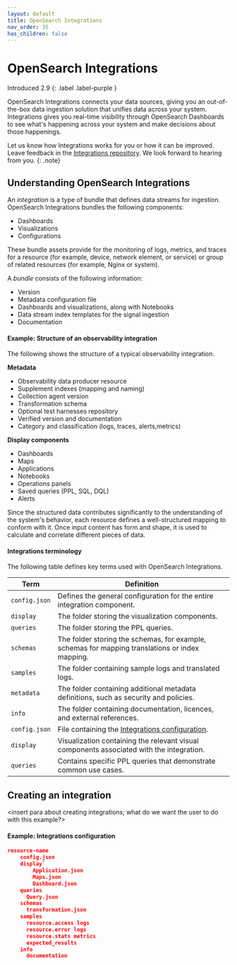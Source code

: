 ```yaml
---
layout: default
title: OpenSearch Integrations
nav_order: 35
has_children: false
---
```


# OpenSearch Integrations
Introduced 2.9
{: .label .label-purple }

OpenSearch Integrations connects your data sources, giving you an out-of-the-box data ingestion solution that unifies data across your system. Integrations gives you real-time visibility through OpenSearch Dashboards to see what's happening across your system and make decisions about those happenings.

Let us know how Integrations works for you or how it can be improved. Leave feedback in the [Integrations repository](https://github.com/opensearch-project/observability/tree/e18cf354fd7720a6d5df6a6de5d53e51a9d43127/integrations). We look forward to hearing from you.
{: .note} 

## Understanding OpenSearch Integrations

An _integration_ is a type of bundle that defines data streams for ingestion. OpenSearch Integrations bundles the following components:

- Dashboards
- Visualizations
- Configurations 

These bundle assets provide for the monitoring of logs, metrics, and traces for a resource (for example, device, network element, or service) or group of related resources (for example, Nginx or system). 

A _bundle_ consists of the following information: 

- Version
- Metadata configuration file
- Dashboards and visualizations, along with Notebooks
- Data stream index templates for the signal ingestion
- Documentation

#### Example: Structure of an observability integration

The following shows the structure of a typical observability integration. 

**Metadata**

- Observability data producer resource
- Supplement indexes (mapping and naming)
- Collection agent version
- Transformation schema 
- Optional test harnesses repository
- Verified version and documentation 
- Category and classification (logs, traces, alerts,metrics)

**Display components**

- Dashboards 
- Maps
- Applications
- Notebooks
- Operations panels
- Saved queries (PPL, SQL, DQL)
- Alerts

Since the structured data contributes significantly to the understanding of the system's behavior, each resource defines a well-structured mapping to conform with it. Once input content has form and shape, it is used to calculate and correlate different pieces of data.



#### Integrations terminology

The following table defines key terms used with OpenSearch Integrations.

| Term | Definition|
|------| ----------|
| `config.json` | Defines the general configuration for the entire integration component. |
| `display` | The folder storing the visualization components. |
| `queries` | The folder storing the PPL queries. |
| `schemas` | The folder storing the schemas, for example, schemas for mapping translations or index mapping. |
| `samples` | The folder containing sample logs and translated logs. | 
| `metadata` | The folder containing additional metadata definitions, such as security and policies. |
| `info` | The folder containing documentation, licences, and external references. |
| `config.json` | File containing the [Integrations configuration](https://github.com/opensearch-project/observability/tree/e18cf354fd7720a6d5df6a6de5d53e51a9d43127/integrations/nginx). |
| `display` | Visualization containing the relevant visual components associated with the integration. |
| `queries` | Contains specific PPL queries that demonstrate common use cases. 

## Creating an integration

<insert para about creating integrations; what do we want the user to do with this example?>

#### Example: Integrations configuration 

```json
resource-name
    config.json
    display`
        Application.json
        Maps.json
        Dashboard.json
    queries
      Query.json
    schemas
      transformation.json
    samples
      resource.access logs
      resource.error logs
      resource.stats metrics
      expected_results
    info  
      documentation
```
